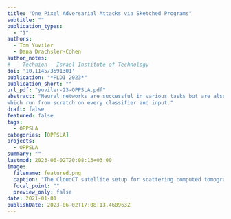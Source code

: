 ```yaml
---
title: "One Pixel Adversarial Attacks via Sketched Programs"
subtitle: ""
publication_types:
  - "1"
authors:
  - Tom Yuviler
  - Dana Drachsler-Cohen
author_notes:
#  - Technion - Israel Institute of Technology
doi: '10.1145/3591301'
publication: "*PLDI 2023*"
publication_short: ""
url_pdf: "yuviler-23-OPPSLA.pdf"
abstract: "Neural networks are successful in various tasks but are also susceptible to adversarial examples. An adversarial example is generated by adding a small perturbation to a correctly-classified input with the goal of causing a network classifier to misclassify. In one pixel attacks, an attacker aims to fool an image classifier by modifying a single pixel. This setting is challenging for two reasons: the perturbation region is very small and the perturbation is not differentiable. To cope, one pixel attacks iteratively generate candidate adversarial examples and submit them to the network until finding a successful candidate. However, existing works require a very large number of queries, which is infeasible in many practical settings, where the attacker is limited to a few thousand queries to the network. We propose a novel approach for computing one pixel attacks. The key idea is to leverage program synthesis and identify an expressive program sketch that enables to compute adversarial examples using significantly fewer queries. We introduce OPPSLA, a synthesizer that, given a classifier and a training set, instantiates the sketch with customized conditions over the input’s pixels and the classifier’s output. OPPSLA employs a stochastic search, inspired by the Metropolis-Hastings algorithm, that synthesizes typed expressions enabling minimization of the number of queries to the classifier. We further show how to extend OPPSLA to compute few pixel attacks minimizing the number of perturbed pixels. We evaluate OPPSLA on several deep networks for CIFAR-10 and ImageNet. We show that OPPSLA obtains a state-of-the-art success rate, often with an order of magnitude fewer queries than existing attacks. We further show that OPPSLA’s programs are transferable to other classifiers, unlike existing one pixel attacks,
which run from scratch on every classifier and input."
draft: false
featured: false
tags:
  - OPPSLA
categories: [OPPSLA]
projects:
  - OPPSLA
summary: ""
lastmod: 2023-06-02T20:08:13+03:00
image:
  filename: featured.png
  caption: "The CloudCT satellite setup for scattering computed tomography"
  focal_point: ""
  preview_only: false
date: 2021-01-01
publishDate: 2023-06-02T17:08:13.460963Z
---
```

